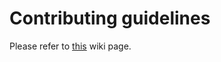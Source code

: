 # Contributing guidelines

Please refer to [this](https://github.com/syngit-org/syngit/wiki/%F0%9F%A4%9D-Contribute) wiki page.
